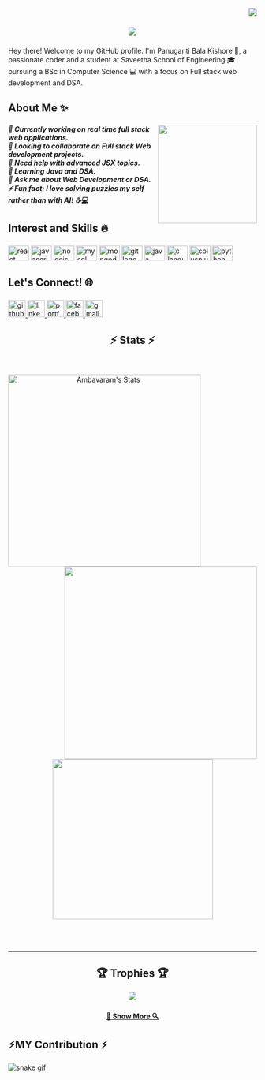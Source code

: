 <img align="right" src="https://komarev.com/ghpvc/?username=Kishore0122&style=flat-square">

<h1 align="center">
  <a href="https://git.io/typing-svg">
    <img src="https://readme-typing-svg.herokuapp.com/?lines=Hey+👋;Hi+welcome+to+myprofile!;+I'm+Panuganti+Bala+Kishore!;&center=true&size=20">
  </a>
</h1>

###

<p align="left">Hey there! Welcome to my GitHub profile. I'm Panuganti Bala Kishore 👋, a passionate coder and a student at Saveetha School of Engineering 🎓 pursuing a BSc in Computer Science 💻 with a focus on Full stack web development and DSA.</p>

###

<h2 align="left">About Me ✨</h2>

###

<img align="right" height="200" src="https://i.imgflip.com/7m4wl6.gif" />

###

<h5 align="left">🔭 Currently working on real time full stack web applications.<br>👯 Looking to collaborate on Full stack Web development projects.<br>🤝 Need help with advanced JSX topics.<br>🌱 Learning Java and DSA.<br>💬 Ask me about Web Development or DSA.<br>⚡ Fun fact: I love solving puzzles my self rather than with AI! ☕💻</h5>

###

<h2 align="left">Interest and Skills 🔥</h2>

###

<div align="left">
<img src="https://cdn.jsdelivr.net/gh/devicons/devicon/icons/react/react-original.svg" height="30" width="42" alt="react logo" />
<img src="https://cdn.jsdelivr.net/gh/devicons/devicon/icons/javascript/javascript-original.svg" height="30" width="42" alt="javascript logo" />
<img src="https://cdn.jsdelivr.net/gh/devicons/devicon/icons/nodejs/nodejs-original.svg" height="30" width="42" alt="nodejs logo" />
  <img src="https://cdn.jsdelivr.net/gh/devicons/devicon/icons/mysql/mysql-original.svg" height="30" width="42" alt="mysql logo" />
<img src="https://cdn.jsdelivr.net/gh/devicons/devicon/icons/mongodb/mongodb-original.svg" height="30" width="42" alt="mongodb logo" />
  <img src="https://cdn.jsdelivr.net/gh/devicons/devicon/icons/git/git-original.svg" height="30" width="42" alt="git logo" />
  <img src="https://cdn.jsdelivr.net/gh/devicons/devicon/icons/java/java-original.svg" height="30" width="42" alt="java logo" />
<img src="https://cdn.jsdelivr.net/gh/devicons/devicon/icons/c/c-original.svg" height="30" width="42" alt="c language logo" />
  <img src="https://cdn.jsdelivr.net/gh/devicons/devicon/icons/cplusplus/cplusplus-original.svg" height="30" width="42" alt="cplusplus logo" />
<img src="https://cdn.jsdelivr.net/gh/devicons/devicon/icons/python/python-original.svg" height="30" width="42" alt="python logo" />






</div>

###

<h2 align="left">Let's Connect! 🌐</h2>

###

<div align="left">
  <a href="https://github.com/Kishore0122" target="_blank">
    <img src="https://img.shields.io/static/v1?message=GitHub&logo=github&label=&color=181717&logoColor=white&labelColor=&style=for-the-badge" height="35" alt="github logo" />
  </a>
  <a href="https://www.linkedin.com/in/panuganti-bala-kishore-0424b5325/" target="_blank">
    <img src="https://img.shields.io/static/v1?message=LinkedIn&logo=linkedin&label=&color=0077B5&logoColor=white&labelColor=&style=for-the-badge" height="35" alt="linkedin logo" />
  </a>
  <a href="https://kishore.is-a.dev/" target="_blank">
    <img src="https://img.shields.io/static/v1?message=Portfolio&logo=portfolio&label=&color=000000&logoColor=white&labelColor=&style=for-the-badge" height="35" alt="portfolio logo" />
  </a>
  <a href="https://www.facebook.com/profile.php?id=100057444433769" target="_blank">
    <img src="https://img.shields.io/static/v1?message=Facebook&logo=facebook&label=&color=1877F2&logoColor=white&labelColor=&style=for-the-badge" height="35" alt="facebook logo" />
  </a>
  <a href="mailto:kishorepanuganti278@@gmail.com" target="_blank">
    <img src="https://img.shields.io/static/v1?message=Gmail&logo=gmail&label=&color=D14836&logoColor=white&labelColor=&style=for-the-badge" height="35" alt="gmail logo" />
  </a>
</div>

###

<h2 align="center">⚡ Stats ⚡</h2>
<br>
<p align=center>
  <div align=center>
    <a href="https://github.com/denvercoder1/github-readme-streak-stats" title="Go to Source">
      <img align="left" width=390 src="https://github-stats-alpha.vercel.app/api?username=Kishore0122&cc=282a36&tc=edede7&ic=ff6e96&bc=dddbdb" alt="Ambavaram's Stats" />
    </a>
    <a href="https://github.com/anuraghazra/github-readme-stats" title="Go to Source">
      <img align="right" width=390 src="https://github-readme-stats.vercel.app/api/top-langs?username=Kishore0122&locale=en&hide_title=false&layout=compact&card_width=320&langs_count=5&theme=dracula&hide_border=false&order=2" />
    </a>
  </div>
  <br><br><br><br><br><br><br><br><br>
  <div align=center>
    <a href="https://github.com/anuraghazra/github-readme-stats">
      <img width=325 align="center" src="https://streak-stats.demolab.com?user=Kishore0122&locale=en&mode=daily&theme=dracula&hide_border=false&border_radius=5&order=3" />
    </a>
  </div>
  <br>
  <br>
  <br>
</p>

<hr>


</div>

###

<h2 align="center">🏆 Trophies 🏆</h2>
<p align="center">
  <img src="https://github-profile-trophy.vercel.app/?username=Kishore0122&theme=dracula&no-frame=true&no-bg=true&margin-w=15" />
</p>

###

<h4 align="center">
  <a href="https://github.com/Kishore0122?tab=repositories" title="Show Repositories">🔎 Show More 🔍</a>
</h4>



## ⚡MY Contribution ⚡
![snake gif](https://github.com/Kishore0122/Kishore0122/blob/output/github-contribution-grid-snake.gif)
